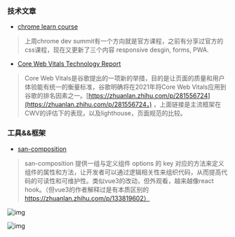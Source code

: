 ### 技术文章

- [chrome learn course](https://web.dev/learn/)

> 上周chrome dev summit有一个方向就是官方课程，之前有分享过官方的css课程，现在又更新了三个内容 responsive desgin, forms, PWA.



- [Core Web Vitals Technology Report](https://datastudio.google.com/u/0/reporting/55bc8fad-44c2-4280-aa0b-5f3f0cd3d2be/page/M6ZPC?s=ml-roR8_Fq8&params={"df48":"include%EE%80%800%EE%80%80IN%EE%80%80Angular","df44":"include%EE%80%800%EE%80%80IN%EE%80%80React%EE%80%80Vue.js%EE%80%80Angular%EE%80%80Next.js%EE%80%80Nuxt.js%EE%80%80Preact"})

> Core Web Vitals是谷歌提出的一项新的举措，目的是让页面的质量和用户体验能有统一的衡量标准，谷歌明确将在2021年将Core Web Vitals应用到谷歌的排名因素之一。[https://zhuanlan.zhihu.com/p/281556724](https://zhuanlan.zhihu.com/p/281556724，)   ，上面链接是主流框架在CWV的评估下的表现，以及lighthouse，页面规范的比较。



### 工具&&框架

- [san-composition](https://github.com/baidu/san-composition)

> san-composition 提供一组与定义组件 options 的 key 对应的方法来定义组件的属性和方法，让开发者可以通过逻辑相关性来组织代码，从而提高代码的可读性和可维护性。类似vue3的改动，但外观看，越来越像react hook。（但vue3的作者解释过是有本质区别的 https://zhuanlan.zhihu.com/p/133819602）

![img](http://rte.weiyun.baidu.com/api/imageDownloadAddress?attachId=1c65a15ddff4f2e9cf369ed0f5205eef)

![img](blob:http://ku.baidu-int.com/f038e13e-728d-4355-b925-f769973863a0)
